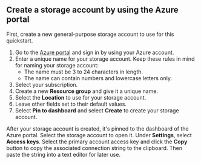 ## Create a storage account by using the Azure portal

First, create a new general-purpose storage account to use for this quickstart. 

1. Go to the [Azure portal](https://portal.azure.cn/#create/Microsoft.StorageAccount-ARM) and sign in by using your Azure account. 
2. Enter a unique name for your storage account. Keep these rules in mind for naming your storage account:
    - The name must be 3 to 24 characters in length.
    - The name can contain numbers and lowercase letters only.
4. Select your subscription. 
5. Create a new **Resource group** and give it a unique name. 
6. Select the **Location** to use for your storage account.
7. Leave other fields set to their default values.
8. Select **Pin to dashboard** and select **Create** to create your storage account. 

After your storage account is created, it's pinned to the dashboard of the Azure portal. Select the storage account to open it. Under **Settings**, select **Access keys**. Select the primary account access key and click the **Copy** button to copy the associated connection string to the clipboard. Then paste the string into a text editor for later use.
